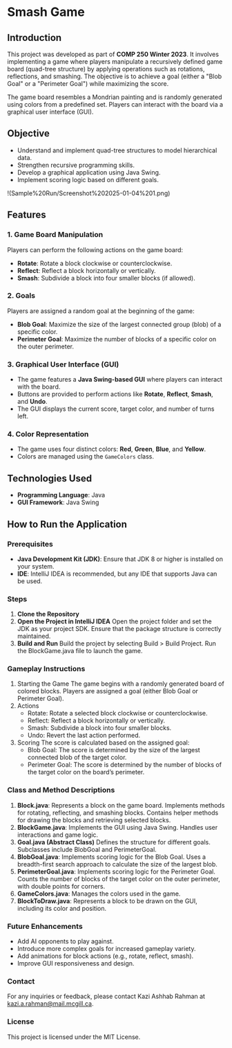# Smash Game

## Introduction

This project was developed as part of **COMP 250 Winter 2023**. It involves implementing a game where players manipulate a recursively defined game board (quad-tree structure) by applying operations such as rotations, reflections, and smashing. The objective is to achieve a goal (either a "Blob Goal" or a "Perimeter Goal") while maximizing the score.

The game board resembles a Mondrian painting and is randomly generated using colors from a predefined set. Players can interact with the board via a graphical user interface (GUI).

## Objective

- Understand and implement quad-tree structures to model hierarchical data.
- Strengthen recursive programming skills.
- Develop a graphical application using Java Swing.
- Implement scoring logic based on different goals.

!(Sample%20Run/Screenshot%202025-01-04%201.png)

## Features

### 1. Game Board Manipulation
Players can perform the following actions on the game board:
- **Rotate**: Rotate a block clockwise or counterclockwise.
- **Reflect**: Reflect a block horizontally or vertically.
- **Smash**: Subdivide a block into four smaller blocks (if allowed).

### 2. Goals
Players are assigned a random goal at the beginning of the game:
- **Blob Goal**: Maximize the size of the largest connected group (blob) of a specific color.
- **Perimeter Goal**: Maximize the number of blocks of a specific color on the outer perimeter.

### 3. Graphical User Interface (GUI)
- The game features a **Java Swing-based GUI** where players can interact with the board.
- Buttons are provided to perform actions like **Rotate**, **Reflect**, **Smash**, and **Undo**.
- The GUI displays the current score, target color, and number of turns left.

### 4. Color Representation
- The game uses four distinct colors: **Red**, **Green**, **Blue**, and **Yellow**.
- Colors are managed using the `GameColors` class.

## Technologies Used

- **Programming Language**: Java
- **GUI Framework**: Java Swing

## How to Run the Application

### Prerequisites

- **Java Development Kit (JDK)**: Ensure that JDK 8 or higher is installed on your system.
- **IDE**: IntelliJ IDEA is recommended, but any IDE that supports Java can be used.

### Steps

1. **Clone the Repository**
2. **Open the Project in IntelliJ IDEA**
    Open the project folder and set the JDK as your project SDK.
    Ensure that the package structure is correctly maintained.
3. **Build and Run** 
   Build the project by selecting Build > Build Project.
   Run the BlockGame.java file to launch the game.

### Gameplay Instructions

1. Starting the Game
    The game begins with a randomly generated board of colored blocks.
    Players are assigned a goal (either Blob Goal or Perimeter Goal).
2. Actions
    - Rotate: Rotate a selected block clockwise or counterclockwise.
    - Reflect: Reflect a block horizontally or vertically.
    - Smash: Subdivide a block into four smaller blocks.
    - Undo: Revert the last action performed.
3. Scoring
   The score is calculated based on the assigned goal:
    - Blob Goal: The score is determined by the size of the largest connected blob of the target color.
    - Perimeter Goal: The score is determined by the number of blocks of the target color on the board’s perimeter.
    

### Class and Method Descriptions
1. **Block.java**:
    Represents a block on the game board.
    Implements methods for rotating, reflecting, and smashing blocks.
    Contains helper methods for drawing the blocks and retrieving selected blocks.
2. **BlockGame.java**:
    Implements the GUI using Java Swing.
    Handles user interactions and game logic.
3. **Goal.java (Abstract Class)**
    Defines the structure for different goals.
    Subclasses include BlobGoal and PerimeterGoal.
4. **BlobGoal.java**:
    Implements scoring logic for the Blob Goal.
    Uses a breadth-first search approach to calculate the size of the largest blob.
5. **PerimeterGoal.java**:
    Implements scoring logic for the Perimeter Goal.
    Counts the number of blocks of the target color on the outer perimeter, with double points for corners.
6. **GameColors.java**:
    Manages the colors used in the game.
7. **BlockToDraw.java**:
    Represents a block to be drawn on the GUI, including its color and position.

### Future Enhancements
  - Add AI opponents to play against.
  - Introduce more complex goals for increased gameplay variety.
  - Add animations for block actions (e.g., rotate, reflect, smash).
  - Improve GUI responsiveness and design.

### Contact
For any inquiries or feedback, please contact Kazi Ashhab Rahman at kazi.a.rahman@mail.mcgill.ca.

### License
This project is licensed under the MIT License.

